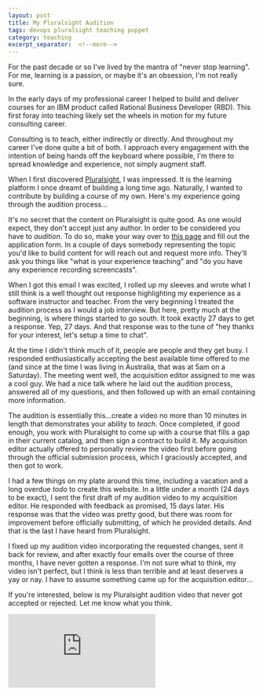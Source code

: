 ```yaml
---
layout: post
title: My Pluralsight Audition
tags: devops pluralsight teaching puppet
category: teaching
excerpt_separator:  <!--more-->
---
```


For the past decade or so I've lived by the mantra of "never stop learning".  For me, learning is a passion, or maybe it's an obsession, I'm not really sure.  

<!--more-->

In the early days of my professional career I helped to build and deliver courses for an IBM product called Rational Business Developer (RBD).  This first foray into teaching likely set the wheels in motion for my future consulting career.

Consulting is to teach, either indirectly or directly.  And throughout my career I've done quite a bit of both.  I approach every engagement with the intention of being hands off the keyboard where possible, I'm there to spread knowledge and experience, not simply augment staff.

When I first discovered [Pluralsight](https://www.pluralsight.com/), I was impressed.  It is the learning platform I once dreamt of building a long time ago.  Naturally, I wanted to contribute by building a course of my own.  Here's my experience going through the audition process...

It's no secret that the content on Pluralsight is quite good.  As one would expect, they don't accept just any author.  In order to be considered you have to *audition*.  To do so, make your way over to [this page](https://www.pluralsight.com/teach) and fill out the application form.  In a couple of days somebody representing the topic you'd like to build content for will reach out and request more info.  They'll ask you things like "what is your experience teaching" and "do you have any experience recording screencasts".  

When I got this email I was excited, I rolled up my sleeves and wrote what I still think is a well thought out response highlighting my experience as a software instructor and teacher.  From the very beginning I treated the audition process as I would a job interview.  But here, pretty much at the beginning, is where things started to go south.  It took exactly 27 days to get a response.  Yep, 27 days.  And that response was to the tune of "hey thanks for your interest, let's setup a time to chat".

At the time I didn't think much of it, people are people and they get busy.  I responded enthusiastically accepting the best available time offered to me (and since at the time I was living in Australia, that was at 5am on a Saturday).  The meeting went well, the acquisition editor assigned to me was a cool guy.  We had a nice talk where he laid out the audition process, answered all of my questions, and then followed up with an email containing more information.

The audition is essentially this...create a video no more than 10 minutes in length that demonstrates your ability to *teach*.  Once completed, if good enough, you work with Pluralsight to come up with a course that fills a gap in their current catalog, and then sign a contract to build it.  My acquisition editor actually offered to personally review the video first before going through the official submission process, which I graciously accepted, and then got to work.

I had a few things on my plate around this time, including a vacation and a long overdue *todo* to create this website.  In a little under a month (24 days to be exact), I sent the first draft of my audition video to my acquisition editor.  He responded with feedback as promised, 15 days later.  His response was that the video was pretty good, but there was room for improvement before officially submitting, of which he provided details.  And that is the last I have heard from Pluralsight.

I fixed up my audition video incorporating the requested changes, sent it back for review, and after exactly four emails over the course of three months, I have never gotten a response.  I'm not sure what to think, my video isn't perfect, but I think is less than terrible and at least deserves a yay or nay.  I have to assume something came up for the acquisition editor...

If you're interested, below is my Pluralsight audition video that never got accepted or rejected.  Let me know what you think.

<div class="vid-container">
<iframe src="https://www.youtube.com/embed/aImTafuFjYE" frameborder="0" allow="autoplay; encrypted-media" allowfullscreen></iframe>
</div>
